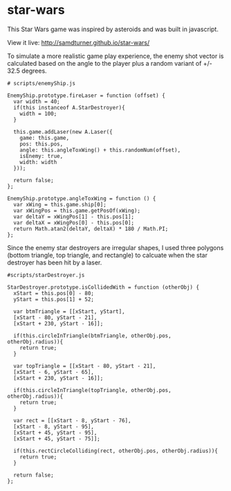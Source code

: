 # star-wars
This Star Wars game was inspired by asteroids and was built in javascript.

View it live: http://samdturner.github.io/star-wars/


To simulate a more realistic game play experience, the enemy shot vector is calculated based on the angle to the player plus a random variant of +/- 32.5 degrees.
```
# scripts/enemyShip.js

EnemyShip.prototype.fireLaser = function (offset) {
  var width = 40;
  if(this instanceof A.StarDestroyer){
    width = 100;
  }

  this.game.addLaser(new A.Laser({
    game: this.game,
    pos: this.pos,
    angle: this.angleToxWing() + this.randomNum(offset),
    isEnemy: true,
    width: width
  }));

  return false;
};

EnemyShip.prototype.angleToxWing = function () {
  var xWing = this.game.ship[0];
  var xWingPos = this.game.getPosOf(xWing);
  var deltaY = xWingPos[1] - this.pos[1];
  var deltaX = xWingPos[0] - this.pos[0];
  return Math.atan2(deltaY, deltaX) * 180 / Math.PI;
};

```

Since the enemy star destroyers are irregular shapes, I used three polygons (bottom triangle, top triangle, and rectangle) to calcuate when the star destroyer has been hit by a laser.

```
#scripts/starDestroyer.js

StarDestroyer.prototype.isCollidedWith = function (otherObj) {
  xStart = this.pos[0] - 80;
  yStart = this.pos[1] + 52;

  var btmTriangle = [[xStart, yStart],
  [xStart - 80, yStart - 21],
  [xStart + 230, yStart - 16]];

  if(this.circleInTriangle(btmTriangle, otherObj.pos, otherObj.radius)){
    return true;
  }

  var topTriangle = [[xStart - 80, yStart - 21],
  [xStart - 6, yStart - 65],
  [xStart + 230, yStart - 16]];

  if(this.circleInTriangle(topTriangle, otherObj.pos, otherObj.radius)){
    return true;
  }

  var rect = [[xStart - 8, yStart - 76],
  [xStart - 8, yStart - 95],
  [xStart + 45, yStart - 95],
  [xStart + 45, yStart - 75]];

  if(this.rectCircleColliding(rect, otherObj.pos, otherObj.radius)){
    return true;
  }

  return false;
};
```
